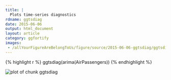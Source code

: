 ```yaml
---
title: |
  Plots time-series diagnostics
rdname: ggtsdiag
date: 2015-06-06
output: html_document
layout: article
category: ggfortify
images:
 - /allYourFigureAreBelongToUs/figure/source/2015-06-06-ggtsdiag/ggtsdiag-1.png
---
```





{% highlight r %}
ggtsdiag(arima(AirPassengers))
{% endhighlight %}

![plot of chunk ggtsdiag](/allYourFigureAreBelongToUs/figure/source/2015-06-06-ggtsdiag/ggtsdiag-1.png) 